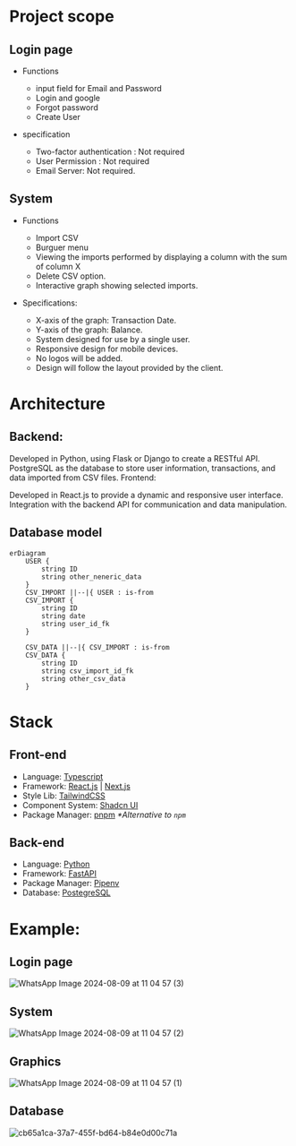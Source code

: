 # Project scope

## Login page
  - Functions
    - input field for Email and Password
    - Login and google
    - Forgot password
    - Create User

  - specification
    - Two-factor authentication : Not required 
    - User Permission : Not required 
    - Email Server: Not required.
   
## System
  - Functions
    - Import CSV
    - Burguer menu
    - Viewing the imports performed by displaying a column with the sum of column X
    - Delete CSV option.
    - Interactive graph showing selected imports.

  - Specifications:
    -  X-axis of the graph: Transaction Date.
    -  Y-axis of the graph: Balance.
    - System designed for use by a single user.
    - Responsive design for mobile devices.
    - No logos will be added.
    - Design will follow the layout provided by the client.

# Architecture

## Backend:

Developed in Python, using Flask or Django to create a RESTful API.
PostgreSQL as the database to store user information, transactions, and data imported from CSV files.
Frontend:

Developed in React.js to provide a dynamic and responsive user interface.
Integration with the backend API for communication and data manipulation.

## Database model

```mermaid
erDiagram
    USER {
        string ID
        string other_neneric_data
    }
    CSV_IMPORT ||--|{ USER : is-from
    CSV_IMPORT {
        string ID
        string date
        string user_id_fk
    }

    CSV_DATA ||--|{ CSV_IMPORT : is-from
    CSV_DATA {
        string ID
        string csv_import_id_fk
        string other_csv_data
    }
```

# Stack

## Front-end
- Language: [Typescript](https://www.typescriptlang.org/)
- Framework: [React.js](https://react.dev/) | [Next.js](https://nextjs.org/)
- Style Lib: [TailwindCSS](https://tailwindcss.com/)
- Component System: [Shadcn UI](https://ui.shadcn.com/)
- Package Manager: [pnpm](https://pnpm.io/pt/) _*Alternative to `npm`_

## Back-end
- Language: [Python](https://www.python.org/)
- Framework: [FastAPI](https://fastapi.tiangolo.com/)
- Package Manager: [Pipenv](https://pipenv.pypa.io/)
- Database: [PostegreSQL](https://www.postgresql.org/)


# Example:

## Login page
![WhatsApp Image 2024-08-09 at 11 04 57 (3)](https://github.com/user-attachments/assets/52aa0edb-5b14-44d6-8439-3aea447f31a6)

## System
  ![WhatsApp Image 2024-08-09 at 11 04 57 (2)](https://github.com/user-attachments/assets/8b22e524-79c4-4b99-bb9d-ebe896f2173c)
  
## Graphics
  ![WhatsApp Image 2024-08-09 at 11 04 57 (1)](https://github.com/user-attachments/assets/4fde5da7-9a61-496e-8350-f39a605c5af4)

## Database 
![cb65a1ca-37a7-455f-bd64-b84e0d00c71a](https://github.com/user-attachments/assets/0cb9e71d-346d-40c3-9b03-1bf22509e340)

